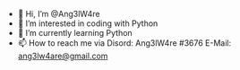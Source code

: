- 👋 Hi, I’m @Ang3lW4re
- 👀 I’m interested in coding with Python
- 📑 I’m currently learning Python
- 📫 How to reach me via Disord: Ang3lW4re #3676
                          E-Mail: ang3lw4are@gmail.com
